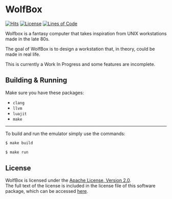 # WolfBox

[![Hits](https://hits.seeyoufarm.com/api/count/incr/badge.svg?url=https%3A%2F%2Fgithub.com%2FTalon396%2FWolfBox&count_bg=%2379C83D&title_bg=%23555555&icon=&icon_color=%23E7E7E7&title=hits&edge_flat=false)](https://hits.seeyoufarm.com)
[![License](https://img.shields.io/github/license/Talon396/WolfBox?logo=apache&style=flat-square)](https://www.apache.org/licenses/LICENSE-2.0)
[![Lines of Code](https://tokei.rs/b1/github/Talon396/WolfBox)](https://github.com/Talon396/WolfBox)


Wolfbox is a fantasy computer that takes inspiration from UNIX workstations made in the late 80s.

The goal of WolfBox is to design a workstation that, in theory, could be made in real life.

This is currently a Work In Progress and some features are incomplete.

## Building & Running
Make sure you have these packages:
- `clang`
- `llvm`
- `luajit`
- `make`

---

To build and run the emulator simply use the commands:
```sh
$ make build

$ make run
```

## License

WolfBox is licensed under the [Apache License, Version 2.0](https://www.apache.org/licenses/LICENSE-2.0).<br>
The full text of the license is included in the license file of this software package, which can be accessed [here](COPYING).